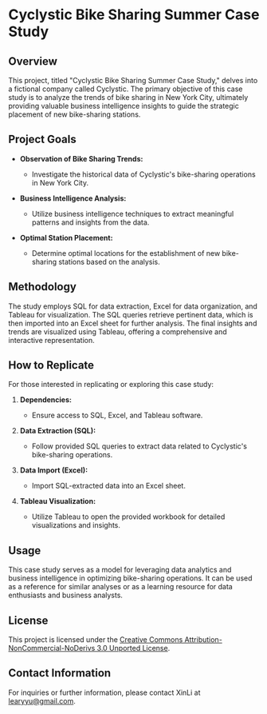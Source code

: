 # Cyclystic Bike Sharing Summer Case Study

## Overview

This project, titled "Cyclystic Bike Sharing Summer Case Study," delves into a fictional company called Cyclystic. The primary objective of this case study is to analyze the trends of bike sharing in New York City, ultimately providing valuable business intelligence insights to guide the strategic placement of new bike-sharing stations.

## Project Goals

- **Observation of Bike Sharing Trends:** 
  - Investigate the historical data of Cyclystic's bike-sharing operations in New York City.

- **Business Intelligence Analysis:**
  - Utilize business intelligence techniques to extract meaningful patterns and insights from the data.

- **Optimal Station Placement:**
  - Determine optimal locations for the establishment of new bike-sharing stations based on the analysis.

## Methodology

The study employs SQL for data extraction, Excel for data organization, and Tableau for visualization. The SQL queries retrieve pertinent data, which is then imported into an Excel sheet for further analysis. The final insights and trends are visualized using Tableau, offering a comprehensive and interactive representation.

## How to Replicate

For those interested in replicating or exploring this case study:

1. **Dependencies:**
   - Ensure access to SQL, Excel, and Tableau software.

2. **Data Extraction (SQL):**
   - Follow provided SQL queries to extract data related to Cyclystic's bike-sharing operations.

3. **Data Import (Excel):**
   - Import SQL-extracted data into an Excel sheet.

4. **Tableau Visualization:**
   - Utilize Tableau to open the provided workbook for detailed visualizations and insights.

## Usage

This case study serves as a model for leveraging data analytics and business intelligence in optimizing bike-sharing operations. It can be used as a reference for similar analyses or as a learning resource for data enthusiasts and business analysts.

## License

This project is licensed under the [Creative Commons Attribution-NonCommercial-NoDerivs 3.0 Unported License](https://creativecommons.org/licenses/by-nc-nd/3.0/).

## Contact Information

For inquiries or further information, please contact XinLi at learyyu@gmail.com.

